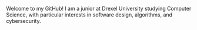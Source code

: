 Welcome to my GitHub! I am a junior at Drexel University studying Computer Science, with particular interests in software design, algorithms, and cybersecurity. 

<!---
ZayneF7/ZayneF7 is a ✨ special ✨ repository because its `README.md` (this file) appears on your GitHub profile.
You can click the Preview link to take a look at your changes.
--->
